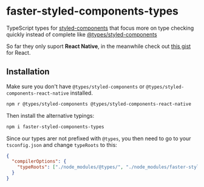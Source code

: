 # faster-styled-components-types

TypeScript types for [styled-components](https://github.com/styled-components/styled-components)
that focus more on type checking quickly instead of complete like [@types/styled-components](https://www.npmjs.com/package/@types/styled-components)

So far they only suport **React Native**, in the meanwhile check out [this gist](https://gist.github.com/nfarina/ea282fbb01574e95d87ce661f7fe8630) for React.


## Installation
Make sure you don't have `@types/styled-components` or `@types/styled-components-react-native` installed.
```bash
npm r @types/styled-components @types/styled-components-react-native
```

Then install the alternative typings:

```bash
npm i faster-styled-components-types
```

Since our types arer not prefixed with `@types`, you then need to
go to your `tsconfig.json` and change `typeRoots` to this:

```json
{
  "compilerOptions": {
    "typeRoots": ["./node_modules/@types/", "./node_modules/faster-styled-components-types/"]
  }
}
```
